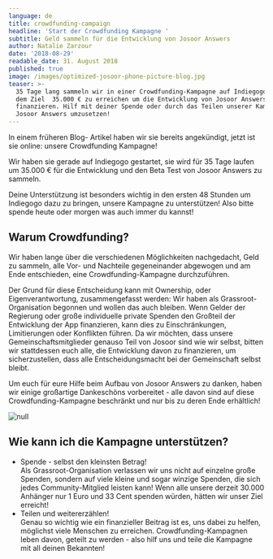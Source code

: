 ```yaml
---
language: de
title: crowdfunding-campaign
headline: 'Start der Crowdfunding Kampagne '
subtitle: Geld sammeln für die Entwicklung von Josoor Answers
author: Natalie Zarzour
date: '2018-08-29'
readable_date: 31. August 2018
published: true
image: /images/optimized-josoor-phone-picture-blog.jpg
teaser: >-
  35 Tage lang sammeln wir in einer Crowdfunding-Kampagne auf Indiegogo Geld mit
  dem Ziel  35.000 € zu erreichen um die Entwicklung von Josoor Answers zu
  finanzieren. Hilf mit deiner Spende oder durch das Teilen unserer Kampagne
  Josoor Answers umzusetzen!
---
```

In einem früheren Blog- Artikel haben wir sie bereits angekündigt, jetzt ist sie online: unsere Crowdfunding Kampagne!

Wir haben sie gerade auf Indiegogo gestartet, sie wird für 35 Tage laufen um 35.000 € für die Entwicklung und den Beta Test von Josoor Answers zu sammeln. 

Deine Unterstützung ist besonders wichtig in den ersten 48 Stunden um Indiegogo dazu zu bringen, unsere Kampagne zu unterstützen! Also bitte spende heute oder morgen was auch immer  du kannst!

## Warum Crowdfunding?

Wir haben lange über die verschiedenen Möglichkeiten nachgedacht, Geld zu sammeln, alle Vor- und Nachteile gegeneinander abgewogen und am Ende entschieden, eine Crowdfunding-Kampagne durchzuführen.

Der Grund für diese Entscheidung kann mit Ownership, oder Eigenverantwortung, zusammengefasst werden: Wir haben als Grassroot-Organisation begonnen und wollen das auch bleiben. Wenn Gelder der Regierung oder große individuelle private Spenden den Großteil der Entwicklung der App finanzieren, kann dies zu Einschränkungen, Limitierungen oder Konflikten führen. Da wir möchten, dass unsere Gemeinschaftsmitglieder genauso Teil von Josoor sind wie wir selbst, bitten wir stattdessen euch alle, die Entwicklung davon zu finanzieren, um sicherzustellen, dass alle Entscheidungsmacht bei der Gemeinschaft selbst bleibt.

Um euch für eure Hilfe beim Aufbau von Josoor Answers zu danken, haben wir einige großartige Dankeschöns vorbereitet - alle davon sind auf diese Crowdfunding-Kampagne beschränkt und nur bis zu deren Ende erhältlich!

![null](/images/optimized-perks-pic-bags.png)

## Wie kann ich die Kampagne unterstützen?

* Spende - selbst den kleinsten Betrag!\
  Als Grassroot-Organisation verlassen wir uns nicht auf einzelne große Spenden, sondern auf viele kleine und sogar winzige Spenden, die sich jedes Community-Mitglied leisten kann! Wenn alle unsere derzeit 30.000 Anhänger nur 1 Euro und 33 Cent spenden würden, hätten wir unser Ziel erreicht!
* Teilen und weitererzählen!\
  Genau so wichtig wie ein finanzieller Beitrag ist es, uns dabei zu helfen, möglichst viele Menschen zu erreichen. Crowdfunding-Kampagnen leben davon, geteilt zu werden - also hilf uns und teile die Kampagne mit all deinen Bekannten!
